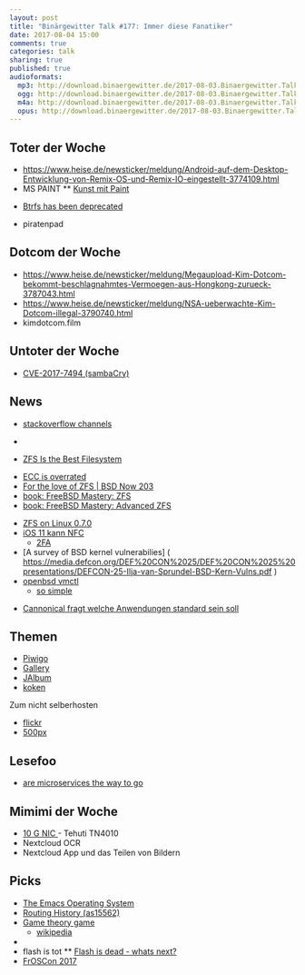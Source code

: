 ```yaml
---
layout: post
title: "Binärgewitter Talk #177: Immer diese Fanatiker"
date: 2017-08-04 15:00
comments: true
categories: talk
sharing: true
published: true
audioformats:
  mp3: http://download.binaergewitter.de/2017-08-03.Binaergewitter.Talk.177.mp3
  ogg: http://download.binaergewitter.de/2017-08-03.Binaergewitter.Talk.177.ogg
  m4a: http://download.binaergewitter.de/2017-08-03.Binaergewitter.Talk.177.m4a
  opus: http://download.binaergewitter.de/2017-08-03.Binaergewitter.Talk.177.opus
---
```

##             Toter der Woche

- https://www.heise.de/newsticker/meldung/Android-auf-dem-Desktop-Entwicklung-von-Remix-OS-und-Remix-IO-eingestellt-3774109.html
-  MS PAINT
** [Kunst mit Paint]( http://paintinks.blogspot.de/ )
* [⁠Btrfs has been deprecated]( 
https://access.redhat.com/documentation/en-US/Red_Hat_Enterprise_Linux/7/html/7.4_Release_Notes/chap-Red_Hat_Enterprise_Linux-7.4_Release_Notes-Deprecated_Functionality.html 
)
- piratenpad

## Dotcom der Woche
- https://www.heise.de/newsticker/meldung/Megaupload-Kim-Dotcom-bekommt-beschlagnahmtes-Vermoegen-aus-Hongkong-zurueck-3787043.html
- https://www.heise.de/newsticker/meldung/NSA-ueberwachte-Kim-Dotcom-illegal-3790740.html
-  kimdotcom.film

##  Untoter der Woche
        
*  [CVE-2017-7494 (sambaCry)]( https://www.heise.de/security/meldung/SambaCry-Erste-Angriffe-auf-Linux-NAS-Boxen-gesichtet-3777456.html )

##             News
        
*  [stackoverflow channels]( https://stackoverflow.blog/2017/07/11/introducing-channels-private-qa-team/ )
  - []( https://stackoverflow.com/channels )
*  [ZFS Is the Best Filesystem]( http://blog.fosketts.net/2017/07/10/zfs-best-filesystem-now/ )
  - [ECC is overrated]( https://twitter.com/allanjude/status/885150260993064960 )
  - [For the love of ZFS | BSD Now 203]( http://www.jupiterbroadcasting.com/116766/for-the-love-of-zfs-bsd-now-203/ )
  - [book: FreeBSD Mastery: ZFS]( https://www.michaelwlucas.com/os/fmzfs )
  - [book: FreeBSD Mastery: Advanced ZFS]( https://www.michaelwlucas.com/os/fmaz )
* [ZFS on Linux 0.7.0]( https://github.com/zfsonlinux/zfs/releases/tag/zfs-0.7.0 )
* [iOS 11 kann NFC]( https://www.heise.de/mac-and-i/meldung/Core-NFC-Was-Apple-an-Nahbereichsfunk-in-iOS-11-bietet-3776308.html )
  - [2FA]( https://www.yubico.com/products/yubikey-hardware/yubikey-neo/ )
* [A survey of BSD kernel vulnerabilies] ( https://media.defcon.org/DEF%20CON%2025/DEF%20CON%2025%20presentations/DEFCON-25-Ilja-van-Sprundel-BSD-Kern-Vulns.pdf )
* [openbsd vmctl]( http://marc.info/?l=openbsd-cvs&m=150009514329314&w=2 )
  - [so simple]( https://twitter.com/mlarkin2012/status/886113372889952256 )
- [Cannonical fragt welche Anwendungen standard sein soll]( 
https://www.heise.de/newsticker/meldung/Umfrage-Anwender-sollen-Standard-Anwendungen-in-Ubuntu-18-04-waehlen-3781888.html )

##   Themen       

* [Piwigo](  )
* [Gallery](  http://galleryproject.org/ )
* [JAlbum]( https://jalbum.net/de/ )
* [koken]( http://koken.me/ )

Zum nicht selberhosten
* [flickr]( https://www.flickr.com/ )
* [500px]( https://500px.com/)

##  Lesefoo

* [are microservices the way to go]( https://martinfowler.com/bliki/MicroservicePremium.html )
        
##   Mimimi der Woche
        
* [10 G NIC ]( http://amzn.to/2v31jmO ) - Tehuti TN4010
* Nextcloud OCR
* Nextcloud App und das Teilen von Bildern

##             Picks
* [The Emacs Operating System]( https://writequit.org/eos/eos.html )
* [Routing History (as15562)]( 
https://stat.ripe.net/widget/routing-history#w.resource=as15562&w.starttime=2017-01-15T00%3A00%3A00&w.endtime=2017-06-23T00%3A00%3A00&show=Maxmized )
* [Game theory game]( http://ncase.me/trust/ )
  - [wikipedia]( https://en.wikipedia.org/wiki/Game_theory )
* []( https://voice.mozilla.org )
* flash is tot
** [Flash is dead - whats next?]( https://stackoverflow.blog/2017/08/01/flash-dead-technologies-might-next/?cb=1 )
* [FrOSCon 2017]( https://www.froscon.de )
